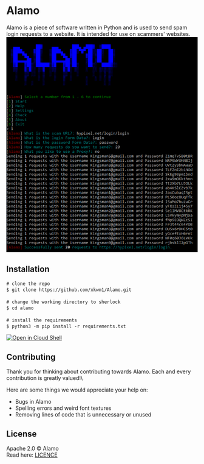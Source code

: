 
# Alamo
Alamo is a piece of software written in Python and is used to send spam login requests to a website. It is intended for use on scammers' websites.
<br>
<img src="./images/alamo.png"/>

## Installation

```console
# clone the repo
$ git clone https://github.com/xkwm1/Alamo.git

# change the working directory to sherlock
$ cd alamo

# install the requirements
$ python3 -m pip install -r requirements.txt
```

[![Open in Cloud Shell](https://gstatic.com/cloudssh/images/open-btn.svg)](https://ssh.cloud.google.com/cloudshell/editor?cloudshell_git_repo=https%3A%2F%2Fgithub.com%2Fxkwm1%2FAlamo&cloudshell_git_branch=main)

## Contributing
Thank you for thinking about contributing towards Alamo. Each and every contribution is greatly valued!\

Here are some things we would appreciate your help on:
- Bugs in Alamo
- Spelling errors and weird font textures
- Removing lines of code that is unnecessary or unused

## License

Apache 2.0 © Alamo<br/>
Read here: [LICENCE](https://github.com/xkwm1/Alamo/blob/main/LICENSE)
